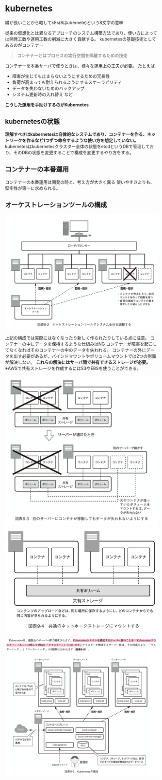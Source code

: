 # kubernetes

綴が長いことから略してk8s(8はubernete)という8文字の意味

従来の仮想化とは異なるアプローチのシステム構築方法であり、使い方によっては開発工数や運用工数の削減に大きく貢献する。
kubernetesの基礎技術としてあるのがコンテナー

>コンテナーとはプロセスの実行空間を隔離するための技術

コンテナーを本番サーバで使うときは、様々な運用上の工夫が必要。
たとえば

- 障害が生じても止まらないようにするための冗長性
- 負荷が高まっても耐えられるようにするスケーラビリティ
- データを失わないためのバックアップ
- システム更新時の入れ替え
など

**こうした運用を手助けするのがKubernetes**

## kubernetesの状態

**理解すべきはkubernetesは自律的なシステムであり、コンテナーを作る、ネットワークを作るなど1つずつ命令するような使い方を想定していない。**
kubernetesはkubernetesクラスター全体の状態をetcdというDBで管理しており、そのDBの状態を変更することで構成を変更するやり方をする。

## コンテナーの本番運用

コンテナーの本番運用は開発の時と、考え方が大きく異る
使いやすさよりも、堅牢性が第一に求められる。

## オーケストレーションツールの構成

![参考URL](image/オーケストレーション.png)

上記の構成では実際にはなくなったり新しく作られたりしている点に注意。
コンテナーの中にデータを保持するような仕組みはNG
コンテナーが障害を起こしてなくなればそのコンテナーの中のデータを失われる。
コンテナーの外にデータを出す必要があるが、バインドマウントやボリュームマウントでは2つの側面が解決しない。
**これらの解決にはサーバ間で共有できるストレージが必要。**
※AWSで共有ストレージを作成するにはS3やEBSを使うことができる。

![別のサーバにコンテナーが移動してもデータが失われないようにする](image/別サーバ.png)
![共通のネットワークストレージにマウントする](image/共通.png)

![kubernetesの構成](image/構成.png)
